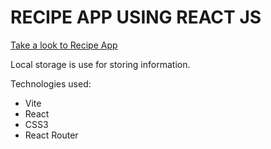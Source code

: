 # RECIPE APP USING REACT JS

[Take a look to Recipe App](https://recipe-app-daan98.vercel.app/)

Local storage is use for storing information.

Technologies used:
- Vite
- React
- CSS3
- React Router